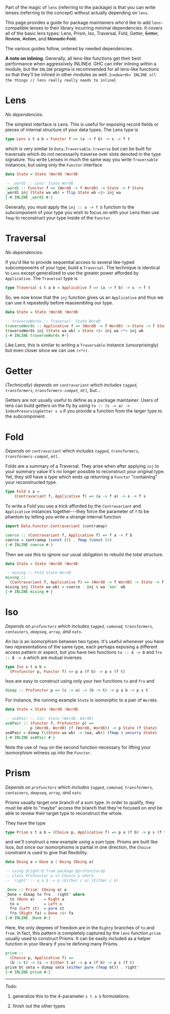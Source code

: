 Part of the magic of `lens` (referring to the package) is that you can
write lenses (referring to the concept) without actually depending on
`lens`.

This page provides a guide for package maintainers who'd like to add
`lens`-compatible lenses to their library incurring minimal
dependencies. It covers all of the basic lens types: Lens, Prism, Iso,
Traversal, Fold, Getter, ~~Setter~~, ~~Review~~, ~~Action~~, and
~~Monadic Fold~~.

The various guides follow, ordered by needed dependencies.

**A note on inlining**. Generally, all lens-like functions get their
best performance when aggressively INLINEd. GHC can infer inlining
within a module, but the `INLINE` pragma is recommended for all
lens-like functions so that they'll be inlined in other modules as
well. (`<edwardk> INLINE all the things // lens really really needs to inline`)

Lens
====

*No dependencies.*

The simplest interface is Lens. This is useful for exposing record
fields or pieces of internal structure of your data types. The Lens
type is

```haskell
type Lens s t a b = Functor f => (a -> f b) -> s -> f t
```

which is very similar to `Data.Traversable.traverse` but can be built
for traversals which do not necessarily traverse over slots denoted in
the type signature. You write Lenses in much the same way you write
`Traversable` instances, but using only the `Functor` interface

```haskell
data State = State !Word8 !Word8

-- _word1 :: Lens' State Word8
_word1 :: Functor f => (Word8 -> f Word8) -> State -> f State
_word1 inj (State wa wb) = flip State wb <$> inj wa
{-# INLINE _word1 #-}
```

Generally, you must apply the `inj :: a -> f b` function to the
subcomponent of your type you wish to focus on with your Lens then use
`fmap` to reconstruct your type inside of the `Functor`.


Traversal
=========

*No dependencies.*

If you'd like to provide sequential access to several like-typed
subcomponents of your type, build a `Traversal`. The technique is
identical to `Lens` except generalized to use the greater power
afforded by `Applicative`. The `Traversal` type is

```haskell
type Traversal s t a b = Applicative f => (a -> f b) -> s -> f t
```

So, we now know that the `inj` function gives us an `Applicative` and
thus we can use it repeatedly before reassembling our type.

```haskell
data State = State !Word8 !Word8

-- traverseWords :: Traverasl' State Word8
traverseWords :: Applicative f => (Word8 -> f Word8) -> State -> f State
traverseWords inj (State wa wb) = State <$> inj wa <*> inj wb
{-# INLINE traverseWords #-}
```

Like Lens, this is similar to writing a `Traversable` instance
(unsurprisingly) but even closer since we can use `(<*>)`.


Getter
======

*(Technically) depends on `contravariant` which includes `tagged`,
 `transformers`, `transformers-compat`, `mtl`, but...*

Getters are not usually useful to define as a package
maintainer. Users of lens can build getters on the fly by using `to ::
(s -> a) -> IndexPreservingGetter s a` if you provide a function from
the larger type to the subcomponent.


Fold
====

*Depends on `contravariant` which includes `tagged`, `transformers`,
 `transformers-compat`, `mtl`.*
 
Folds are a summary of a Traversal. They arise when after applying
`inj` to your summary value it's no longer possible to reconstruct
your original type. Yet, they still have a type which ends up
returning a `Functor` "containing" your reconstructed type.
 
```haskell
type Fold s a = 
    (Contravariant f, Applicative f) => (a -> f a) -> s -> f s
```

To write a Fold you use a trick afforded by the `Contravariant` and
`Applicative` instances together---they force the parameter of `f` to
be phantom by letting you write a strange internal function

```haskell
import Data.Functor.Contravariant (contramap)

coerce :: (Contravariant f, Applicative f) => f a -> f b
coerce = contramap (const ()) . fmap (const ())
{-# INLINE coerce #-}
```

Then we use this to ignore our usual obligation to rebuild the total
structure.

```haskell
data State = State !Word8 !Word8

-- mixing :: Fold State Word8
mixing :: 
  (Contravariant f, Applicative f) => (Word8 -> f Word8) -> State -> f State
mixing inj (State wa wb) = coerce . inj $ wa `xor` wb
{-# INLINE mixing #-}
```


Iso
===

*Depends on `profunctors` which includes `tagged`, `comonad`,
 `transformers`, `containers`, `deepseq`, `array`, and `nats`.*

An Iso is an isomorphism between two types. It's useful whenever you
have two representations of the same type, each perhaps exposing a
different access pattern or aspect, but you have two functions `to ::
A -> B` and `fro :: B -> A` which are mutual inverses.

```haskell
type Iso s t a b =
  (Profunctor p, Functor f) => p a (f b) -> p s (f t)
```

Isos are easy to construct using only your two functions `to` and
`fro` and 

```haskell
dimap :: Profunctor p => (s -> a) -> (b -> t) -> p a b -> p s t`
```

For instance, the running example `State` is isomorphic to a pair of
`Word8`s.

```haskell
data State = State !Word8 !Word8

-- asAPair :: Iso' State (Word8, Word8)
asAPair :: (Functor f, Profunctor p) =>
           p (Word8, Word8) (f (Word8, Word8)) -> p State (f State)
asAPair = dimap (\(State wa wb) -> (wa, wb)) (fmap $ uncurry State)
{-# INLINE asAPair #-}
```

Note the use of `fmap` on the second function necessary for lifting
your isomorphism witness up into the `Functor`.


Prism
=====

*Depends on `profunctors` which includes `tagged`, `comonad`,
 `transformers`, `containers`, `deepseq`, `array`, and `nats`.*

Prisms usually target one branch of a sum type. In order to qualify,
they must be able to "maybe" access the branch that they're focused on
*and* be able to review their target type to reconstruct the whole.

They have the type

```haskell
type Prism s t a b = (Choice p, Applicative f) => p a (f b) -> p s (f t)
```

and we'll construct a new example using a sum type. Prisms are built
like Isos, but since our isomorphisms is partial in one direction, the
`Choice` constraint is used to give that flexibility.

```haskell
data Doing a = Done a | Doing (Doing a)

-- using @right'@ from package @profunctors@
-- class Profunctor p => Choice p where
--  right' :: p a b -> p (Either c a) (Either c b)

_Done :: Prism' (Doing a) a
_Done = dimap to fro . right' where
  to (Done a)    = Right a
  to x           = Left x
  fro (Left it)  = pure it
  fro (Right fa) = Done <$> fa
{-# INLINE _Done #-}
```

Here, the only degrees of freedom are in the `Right`y branches of `to`
and `from`. In fact, this pattern is completely captured by the `lens`
function `prism` usually used to construct Prisms. It can be easily
included as a helper function in your library if you're defining many
Prisms.

```haskell
prism :: 
  (Choice p, Applicative f) => 
  (b -> t) -> (s -> Either t a) -> p a (f b) -> p s (f t)
prism bt seta = dimap seta (either pure (fmap bt)) . right'
{-# INLINE prism #-}
```

---

*Todo:*

1. generalize this to the 4-parameter `s t a b` formulations.

2. finish out the other types